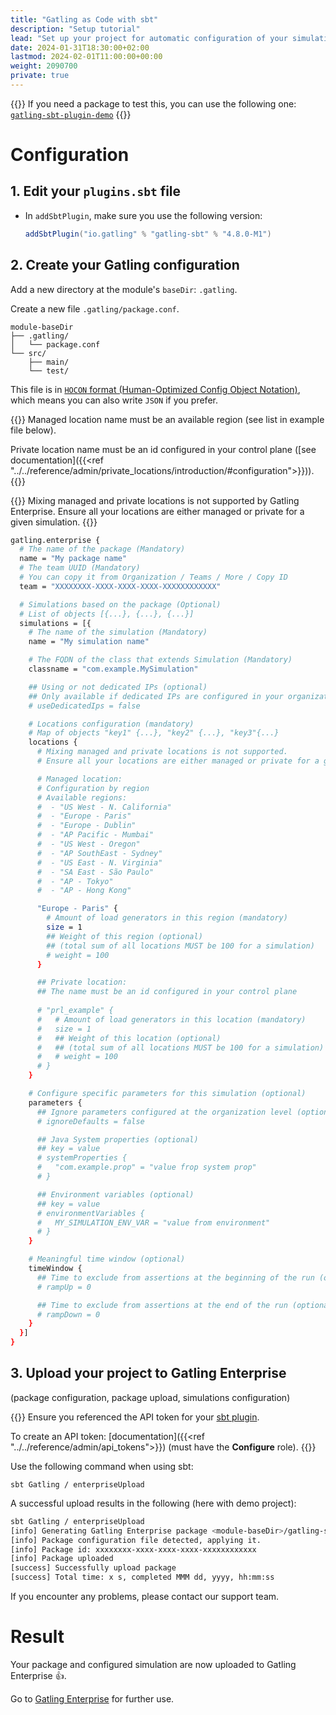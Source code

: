 ```yaml
---
title: "Gatling as Code with sbt"
description: "Setup tutorial"
lead: "Set up your project for automatic configuration of your simulation in Gatling Enterprise."
date: 2024-01-31T18:30:00+02:00
lastmod: 2024-02-01T11:00:00+00:00
weight: 2090700
private: true
---
```


{{<alert tip>}}
If you need a package to test this, you can use the following one: [`gatling-sbt-plugin-demo`](https://github.com/gatling/gatling-sbt-plugin-demo)
{{</alert>}}
# Configuration

## 1. Edit your `plugins.sbt` file

 * In `addSbtPlugin`, make sure you use the following version:
   ```scala
   addSbtPlugin("io.gatling" % "gatling-sbt" % "4.8.0-M1")
   ```


## 2. Create your Gatling configuration

Add a new directory at the module's `baseDir`: `.gatling`.

Create a new file `.gatling/package.conf`.

```console
module-baseDir
├── .gatling/
│   └── package.conf
└── src/
    ├── main/
    └── test/
```

This file is in [`HOCON` format (Human-Optimized Config Object Notation)](https://github.com/lightbend/config/blob/main/HOCON.md), which means you can also write `JSON` if you prefer.

{{<alert tip>}}
Managed location name must be an available region (see list in example file below).

Private location name must be an id configured in your control plane ([see documentation]({{<ref "../../reference/admin/private_locations/introduction/#configuration">}})).
{{</alert>}}

{{<alert warning>}}
Mixing managed and private locations is not supported by Gatling Enterprise. Ensure all your locations are either managed or private for a given simulation.
{{</alert>}}

```bash
gatling.enterprise {
  # The name of the package (Mandatory)
  name = "My package name"
  # The team UUID (Mandatory)
  # You can copy it from Organization / Teams / More / Copy ID
  team = "XXXXXXXX-XXXX-XXXX-XXXX-XXXXXXXXXXXX"

  # Simulations based on the package (Optional)
  # List of objects [{...}, {...}, {...}]
  simulations = [{
    # The name of the simulation (Mandatory)
    name = "My simulation name"

    # The FQDN of the class that extends Simulation (Mandatory)
    classname = "com.example.MySimulation"

    ## Using or not dedicated IPs (optional)
    ## Only available if dedicated IPs are configured in your organization
    # useDedicatedIps = false

    # Locations configuration (mandatory)
    # Map of objects "key1" {...}, "key2" {...}, "key3"{...}
    locations {
      # Mixing managed and private locations is not supported.
      # Ensure all your locations are either managed or private for a given simulation.

      # Managed location:
      # Configuration by region
      # Available regions:
      #  - "US West - N. California"
      #  - "Europe - Paris"
      #  - "Europe - Dublin"
      #  - "AP Pacific - Mumbai"
      #  - "US West - Oregon"
      #  - "AP SouthEast - Sydney"
      #  - "US East - N. Virginia"
      #  - "SA East - São Paulo"
      #  - "AP - Tokyo"
      #  - "AP - Hong Kong"

      "Europe - Paris" {
        # Amount of load generators in this region (mandatory)
        size = 1
        ## Weight of this region (optional)
        ## (total sum of all locations MUST be 100 for a simulation)
        # weight = 100
      }

      ## Private location:
      ## The name must be an id configured in your control plane
      
      # "prl_example" {
      #   # Amount of load generators in this location (mandatory)
      #   size = 1
      #   ## Weight of this location (optional)
      #   ## (total sum of all locations MUST be 100 for a simulation)
      #   # weight = 100
      # }
    }

    # Configure specific parameters for this simulation (optional)
    parameters {
      ## Ignore parameters configured at the organization level (optional)
      # ignoreDefaults = false

      ## Java System properties (optional)
      ## key = value
      # systemProperties {
      #   "com.example.prop" = "value frop system prop"
      # }

      ## Environment variables (optional)
      ## key = value
      # environmentVariables {
      #   MY_SIMULATION_ENV_VAR = "value from environment"
      # }
    }

    # Meaningful time window (optional)
    timeWindow {
      ## Time to exclude from assertions at the beginning of the run (optional)
      # rampUp = 0

      ## Time to exclude from assertions at the end of the run (optional)
      # rampDown = 0
    }
  }]
}
```

## 3. Upload your project to Gatling Enterprise

(package configuration, package upload, simulations configuration)

{{<alert tip>}}
Ensure you referenced the API token for your [sbt plugin](https://docs.gatling.io/gatling/reference/current/extensions/sbt_plugin/#api-tokens).

To create an API token: [documentation]({{<ref "../../reference/admin/api_tokens">}})
(must have the **Configure** role).
{{</alert>}}

Use the following command when using sbt:

`sbt Gatling / enterpriseUpload`

A successful upload results in the following (here with demo project):

```bash
sbt Gatling / enterpriseUpload
[info] Generating Gatling Enterprise package <module-baseDir>/gatling-sbt-plugin-demo/target/gatling/gatling-sbt-plugin-demo-gatling-enterprise-<version>.jar
[info] Package configuration file detected, applying it.
[info] Package id: xxxxxxxx-xxxx-xxxx-xxxx-xxxxxxxxxxxx
[info] Package uploaded
[success] Successfully upload package
[success] Total time: x s, completed MMM dd, yyyy, hh:mm:ss
```

If you encounter any problems, please contact our support team.

# Result

Your package and configured simulation are now uploaded to Gatling Enterprise 👍.

Go to [Gatling Enterprise](https://cloud.gatling.io/) for further use. 
